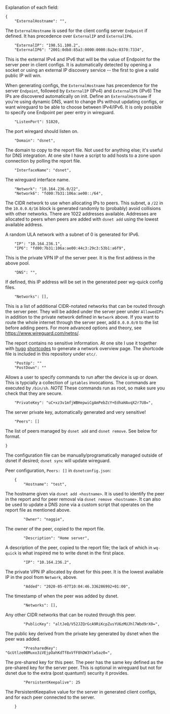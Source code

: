 Explanation of each field:

    {
        "ExternalHostname": "",

The `ExternalHostname` is used for the client config server `Endpoint` if
defined. It has precedence over `ExternalIP` and `ExternalIP6`.


        "ExternalIP": "198.51.100.2",
        "ExternalIP6": "2001:0db8:85a3:0000:0000:8a2e:0370:7334",

This is the external IPv4 and IPv6 that will be the value of Endpoint for the
server peer in client configs. It is automatically detected by opening a socket
or using an external IP discovery service -- the first to give a valid public
IP will win.

When generating configs, the `ExternalHostname` has precendence for the server
`Endpoint`, followed by `ExternalIP` (IPv4) and `ExternalIP6` (IPv6) The IPs are
discovered automatically on init. Define an `ExternalHostname` if you're using
dynamic DNS, want to change IPs without updating configs, or want wireguard to
be able to choose between IPv4/IPv6. It is only possible to specify one
Endpoint per peer entry in wireguard.


        "ListenPort": 51820,

The port wiregard should listen on.

        "Domain": "dsnet",

The domain to copy to the report file. Not used for anything else; it's useful
for DNS integration. At one site I have a script to add hosts to a zone upon
connection by polling the report file.

        "InterfaceName": "dsnet",

The wireguard interface name.

        "Network": "10.164.236.0/22",
        "Network6": "fd00:7b31:106a:ae00::/64",

The CIDR network to use when allocating IPs to peers. This subnet, a `/22` in
the `10.0.0.0/16` block is generated randomly to (probably) avoid collisions
with other networks. There are 1022 addresses available. Addresses are
allocated to peers when peers are added with `dsnet add` using the lowest
available address.

A random ULA network with a subnet of 0 is generated for IPv6.

        "IP": "10.164.236.1",
        "IP6": "fd00:7b31:106a:ae00:44c3:29c3:53b1:a6f9",

This is the private VPN IP of the server peer. It is the first address in the
above pool.

        "DNS": "",

If defined, this IP address will be set in the generated peer wg-quick config
files.

        "Networks": [],

This is a list of additional CIDR-notated networks that can be routed through
the server peer. They will be added under the server peer under `AllowedIPs` in
addition to the private network defined in `Network` above. If you want to
route the whole internet through the server peer, add `0.0.0.0/0` to the list
before adding peers. For more advanced options and theory, see
<https://www.wireguard.com/netns/>.

The report contains no sensitive information. At one site I use it together
with [hugo](https://gohugo.io/)
[shortcodes](https://gohugo.io/templates/shortcode-templates/) to generate a
network overview page. The shortcode file is included in this repository under
`etc/`.

        "PostUp": ""
        "PostDown": ""

Allows a user to specify commands to run after the device is up or down. This is
typcially a collection of `iptables` invocations. The commands are executed by
`/bin/sh`. *NOTE* These commands run as root, so make sure you check that they
are secure.

        "PrivateKey": "uC+xz3v1mfjWBHepwiCgAmPebZcY+EdhaHAvqX2r7U8=",

The server private key, automatically generated and very sensitive!

        "Peers": []

The list of peers managed by `dsnet add` and `dsnet remove`. See below for format.

    }

The configuration file can be manually/programatically managed outside of dsnet
if desired; `dsnet sync` will update wireguard.

Peer configuration, `Peers: []` in `dsnetconfig.json`:

        {
            "Hostname": "test",

The hostname given via `dsnet add <hostname>`. It is used to identify the peer
in the report and for peer removal via `dsnet remove <hostname>`. It can also
be used to update a DNS zone via a custom script that operates on the report
file as mentioned above.

            "Owner": "naggie",

The owner of the peer, copied to the report file.

            "Description": "Home server",

A description of the peer, copied to the report file; the lack of which in
`wq-quick` is what inspired me to write dsnet in the first place.


            "IP": "10.164.236.2",

The private VPN IP allocated by dsnet for this peer. It is the lowest available
IP in the pool from `Network`, above.

            "Added": "2020-05-07T10:04:46.336286992+01:00",

The timestamp of when the peer was added by dsnet.

            "Networks": [],

Any other CIDR networks that can be routed through this peer.

            "PublicKey": "altJeQ/V52JZQrGcA9RiKcpZusYU6zMUJhl7Wbd9rX0=",

The public key derived from the private key generated by dsnet when the peer
was added.

            "PresharedKey": "GcUtlze0BMuxo3iVEjpOahKdTf8xVfF8hDW3Ylw5az0=",

The pre-shared key for this peer. The peer has the same key defined as the
pre-shared key for the server peer. This is optional in wireguard but not for
dsnet due to the extra (post quantum!) security it provides.

            "PersistentKeepalive": 25

The PersistentKeepalive value for the server in generated client configs, and
for each peer connected to the server.


        }
